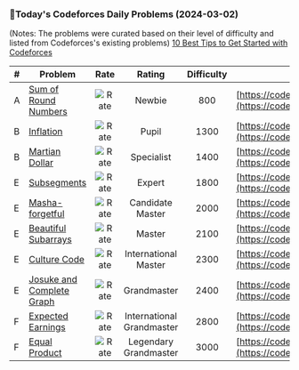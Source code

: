 ### 🌟Today's Codeforces Daily Problems (2024-03-02)
(Notes: The problems were curated based on their level of difficulty and listed from Codeforces's existing problems)
[10 Best Tips to Get Started with Codeforces](https://github.com/ika9810/Codeforces-Daily-Problems/blob/main/10%20Best%20Tips%20to%20Get%20Started%20with%20Codeforces.md)

| # | Problem | Rate| Rating | Difficulty | Contest |
|---| ----- | :--------: | :----------: | :----------: | ---------- |
|A|[Sum of Round Numbers](https://codeforces.com/contest/1352/problem/A)|![Rate](https://img.shields.io/badge/Newbie-800-lightgrey)|Newbie|800|[https://codeforces.com/contest/1352](https://codeforces.com/contest/1352)|
|B|[Inflation](https://codeforces.com/contest/1476/problem/B)|![Rate](https://img.shields.io/badge/Pupil-1300-brightgreen)|Pupil|1300|[https://codeforces.com/contest/1476](https://codeforces.com/contest/1476)|
|B|[Martian Dollar](https://codeforces.com/contest/41/problem/B)|![Rate](https://img.shields.io/badge/Specialist-1400-9cf)|Specialist|1400|[https://codeforces.com/contest/41](https://codeforces.com/contest/41)|
|E|[Subsegments](https://codeforces.com/contest/69/problem/E)|![Rate](https://img.shields.io/badge/Expert-1800-blue)|Expert|1800|[https://codeforces.com/contest/69](https://codeforces.com/contest/69)|
|E|[Masha-forgetful](https://codeforces.com/contest/1624/problem/E)|![Rate](https://img.shields.io/badge/Candidate%20Master-2000-blueviolet)|Candidate Master|2000|[https://codeforces.com/contest/1624](https://codeforces.com/contest/1624)|
|E|[Beautiful Subarrays](https://codeforces.com/contest/665/problem/E)|![Rate](https://img.shields.io/badge/Master-2100-orange)|Master|2100|[https://codeforces.com/contest/665](https://codeforces.com/contest/665)|
|E|[Culture Code](https://codeforces.com/contest/1197/problem/E)|![Rate](https://img.shields.io/badge/International%20Master-2300-orange)|International Master|2300|[https://codeforces.com/contest/1197](https://codeforces.com/contest/1197)|
|E|[Josuke and Complete Graph](https://codeforces.com/contest/1780/problem/E)|![Rate](https://img.shields.io/badge/Grandmaster-2400-red)|Grandmaster|2400|[https://codeforces.com/contest/1780](https://codeforces.com/contest/1780)|
|F|[Expected Earnings](https://codeforces.com/contest/838/problem/F)|![Rate](https://img.shields.io/badge/International%20Grandmaster-2800-red)|International Grandmaster|2800|[https://codeforces.com/contest/838](https://codeforces.com/contest/838)|
|F|[Equal Product](https://codeforces.com/contest/1418/problem/F)|![Rate](https://img.shields.io/badge/Legendary%20Grandmaster-3000-red)|Legendary Grandmaster|3000|[https://codeforces.com/contest/1418](https://codeforces.com/contest/1418)|
